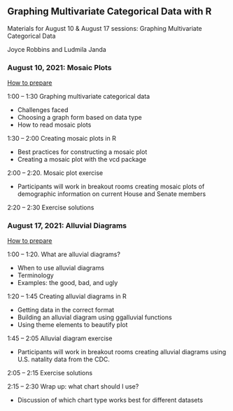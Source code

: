 ## Graphing Multivariate Categorical Data with R

Materials for August 10 & August 17 sessions: Graphing Multivariate Categorical Data

Joyce Robbins and Ludmila Janda


### August 10, 2021:  Mosaic Plots

[How to prepare](https://github.com/jtr13/graphcat21/blob/main/readme/prep1.md)

1:00 – 1:30  Graphing multivariate categorical data
* Challenges faced
* Choosing a graph form based on data type
* How to read mosaic plots

1:30 – 2:00  Creating mosaic plots in R
* Best practices for constructing a mosaic plot
* Creating a mosaic plot with the vcd package 

2:00 – 2:20. Mosaic plot exercise
* Participants will work in breakout rooms creating mosaic plots of demographic information on current House and Senate members

2:20 – 2:30	Exercise solutions



### August 17, 2021:  Alluvial Diagrams

[How to prepare](https://github.com/jtr13/graphcat21/blob/main/readme/prep2.md)

1:00 – 1:20. What are alluvial diagrams?
* When to use alluvial diagrams
* Terminology
* Examples: the good, bad, and ugly

1:20 – 1:45  Creating alluvial diagrams in R
* Getting data in the correct format
* Building an alluvial diagram using ggalluvial functions
* Using theme elements to beautify plot
		
1:45 – 2:05  Alluvial diagram exercise	
* Participants will work in breakout rooms creating alluvial diagrams using U.S. natality data from the CDC.

2:05 – 2:15	Exercise solutions

2:15 – 2:30 	Wrap up: what chart should I use?
* Discussion of which chart type works best for different datasets


